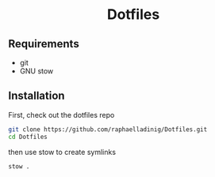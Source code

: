 <div align="center">
  <h1>Dotfiles</h1>
</div>

## Requirements

- git
- GNU stow

## Installation

First, check out the dotfiles repo

```zsh
git clone https://github.com/raphaelladinig/Dotfiles.git
cd Dotfiles
```

then use stow to create symlinks

```zsh
stow .
```
